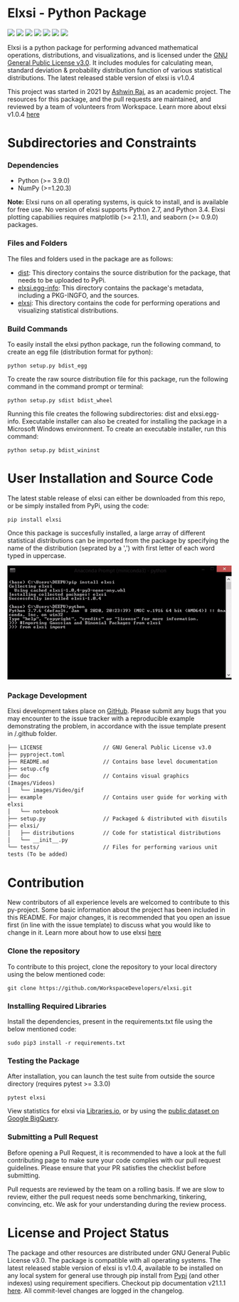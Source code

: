 # Elxsi - Python Package
![](https://img.shields.io/pypi/pyversions/elxsi?color=yellow)
![](https://img.shields.io/github/license/WorkspaceDevelopers/elxsi) 
![](https://img.shields.io/bundlephobia/min/python)
![](https://img.shields.io/pypi/v/elxsi?color=magenta)
![](https://img.shields.io/pypi/wheel/elxsi)
![](https://img.shields.io/librariesio/sourcerank/Pypi/elxsi)
![](https://img.shields.io/github/issues-closed/WorkspaceDevelopers/elxsi?color=yellow)

Elxsi is a python package for performing advanced mathematical operations, distributions, and visualizations, and is licensed under the [GNU General Public License v3.0](https://github.com/thisisashwinraj/Elxsi-Mathematical-Python-Package/blob/main/LICENSE). It includes modules for calculating mean, standard deviation & probability distribution function of various statistical distributions. The latest released stable version of elxsi is v1.0.4

This project was started in 2021 by [Ashwin Raj](https://www.github.com/thisisashwinraj), as an academic project. The resources for this package, and the pull requests are maintained, and reviewed by a team of volunteers from Workspace. Learn more about elxsi v1.0.4 [here](https://pypi.org/project/elxsi/)


# Subdirectories and Constraints
### Dependencies
- Python (>= 3.9.0)
- NumPy (>=1.20.3)

**Note:**
Elxsi runs on all operating systems, is quick to install, and is available for free use. No version of elxsi supports Python 2.7, and Python 3.4. Elxsi plotting capabiliies requires matplotlib (>= 2.1.1), and seaborn (>= 0.9.0) packages.

### Files and Folders
The files and folders used in the package are as follows:
- [dist](https://github.com/thisisashwinraj/Elxsi-Mathematical-Python-Package/tree/main/dist): This directory contains the source distribution for the package, that needs to be uploaded to PyPi.
- [elxsi.egg-info](https://github.com/thisisashwinraj/Elxsi-Mathematical-Python-Package/tree/main/elxsi.egg-info): This directory contains the package's metadata, including a PKG-INGFO, and the sources.
- [elxsi](https://github.com/thisisashwinraj/Elxsi-Mathematical-Python-Package/tree/main/elxsi): This directory contains the code for performing operations and visualizing statistical distributions.

### Build Commands
To easily install the elxsi python package, run the following command, to create an egg file (distribution format for python):
```
python setup.py bdist_egg
```
To create the raw source distribution file for this package, run the following command in the command prompt or terminal:
```
python setup.py sdist bdist_wheel
```
Running this file creates the following subdirectories: dist and elxsi.egg-info. Executable installer can also be created for installing the package in a Microsoft Windows environment. 
To create an executable installer, run this command:
```
python setup.py bdist_wininst
```
# User Installation and Source Code
The latest stable release of elxsi can either be  downloaded from this repo, or be simply installed from PyPi, using the code:
```
pip install elxsi
```
Once this package is succesfully installed, a large array of different statistical distributions can be imported from the package by specifying the name of the distribution (seprated by a ',') with first letter of each word typed in uppercase.

![pip install elxsi](https://github.com/thisisashwinraj/Elxsi-Mathematical-Python-Package/blob/main/doc/gifs/elxsiReadmeGIF.gif)

### Package Development
Elxsi development takes place on [GitHub](https://github.com/thisisashwinraj/Elxsi-Mathematical-Python-Package). Please submit any bugs that you may encounter to the issue tracker with a reproducible example demonstrating the problem, in accordance with the issue template present in /.github folder.
    
    ├── LICENSE                   // GNU General Public License v3.0
    ├── pyproject.toml
    ├── README.md                 // Contains base level documentation
    ├── setup.cfg
    ├── doc                       // Contains visual graphics (Images/Videos)
    │   └── images/Video/gif 
    ├── example                   // Contains user guide for working with elxsi
    │   └── notebook
    ├── setup.py                  // Packaged & distributed with disutils
    ├── elxsi/
    │   ├── distributions         // Code for statistical distributions
    │   └── __init__.py
    └── tests/                    // Files for performing various unit tests (To be added)
    
# Contribution
New contributors of all experience levels are welcomed to contribute to this py-project. Some basic information about the project has been included in this README. For major changes, it is recommended that you open an issue first (in line with the issue template) to discuss what you would like to change in it. Learn more about how to use elxsi [here](https://pypi.org/project/elxsi/)

### Clone the repository
To contribute to this project, clone the repository to your local directory using the below mentioned code:
```
git clone https://github.com/WorkspaceDevelopers/elxsi.git
```
### Installing Required Libraries
Install the dependencies, present in the requirements.txt file using the below mentioned code:
```
sudo pip3 install -r requirements.txt
```
### Testing the Package
After installation, you can launch the test suite from outside the source directory (requires pytest >= 3.3.0)
```
pytest elxsi
```
View statistics for elxsi via [Libraries.io](https://libraries.io/pypi/elxsi), or by using the [public dataset on Google BigQuery](https://packaging.python.org/guides/analyzing-pypi-package-downloads/).

### Submitting a Pull Request
Before opening a Pull Request, it is recommended to have a look at the full contributing page to make sure your code complies with our pull request guidelines. Please ensure that your PR satisfies the checklist before submitting.

Pull requests are reviewed by the team on a rolling basis. If we are slow to review, either the pull request needs some benchmarking, tinkering, convincing, etc. We ask for your understanding during the review process.

# License and Project Status
The package and other resources are distributed under GNU General Public License v3.0. The package is compatible with all operating systems. The latest released stable version of elxsi is v1.0.4, available to be installed on any local system for general use through pip install from [Pypi](https://pypi.org/project/elxsi/) (and other indexes) using requirement specifiers. Checkout pip documentation v21.1.1 [here](https://pip.pypa.io/en/stable/). All commit-level changes are logged in the changelog.
